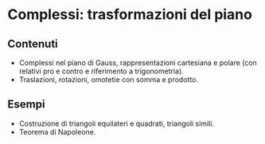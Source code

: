 # Complessi: trasformazioni del piano

## Contenuti

- Complessi nel piano di Gauss, rappresentazioni cartesiana e polare (con relativi pro e contro e riferimento a trigonometria).
- Traslazioni, rotazioni, omotetie con somma e prodotto.

## Esempi

- Costruzione di triangoli equilateri e quadrati, triangoli simili.
- Teorema di Napoleone.
